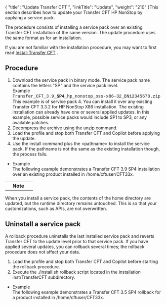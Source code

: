{
    "title": "Update Transfer CFT ",
    "linkTitle": "Update",
    "weight": "210"
}This section describes how to update your <span class="mc-variable axway_variables.Component_Long_Name variable">Transfer CFT</span> HP NonStop by applying a service pack.

The procedure consists of installing a service pack over an existing Transfer CFT installation of the same version. The update procedure uses the same format as for an installation.

If you are not familiar with the installation procedure, you may want to first read <a href="../installation" class="MCXref xref">Install Transfer CFT</a> .

## Procedure

1.  Download the service pack in binary mode. The service pack name contains the letters "SP" and the service pack level.  
    <span class="bold_in_para">Example</span>  
    <span style="font-family: 'Courier New';">Transfer\_CFT\_<span class="mc-variable axway_variables.Release_Number variable">3.9</span>\_**SP4**\_hp\_nonstop\_oss-x86-32\_BN12345678.zip</span>  
    This example is of service pack 4. You can install it over any existing Transfer CFT 3.3.2 for HP NonStop X86 installation. The existing installation can already have one or several applied updates. In this example, possible service packs would include SP1 to SP3, or any available patches.
2.  Decompress the archive using the <span class="code">unzip </span>command.
3.  Load the profile and stop both Transfer CFT and Copilot before applying the update.
4.  Use the <span class="code">install </span>command plus the <span class="code">&lt;pathname></span> to install the service pack. If the pathname is not the same as the existing installation though, the process fails.

-   Example  
    The following example demonstrates a Transfer CFT <span class="mc-variable axway_variables.Release_Number variable">3.9</span> SP4 installation over an existing product installed in <span class="code">/home/cftuser/CFT33x</span>.

<table>
   <tbody>
      <tr>
         <td>         </td>
         <td><span><strong>Note</strong></span>         </td>
         <td>          </td>
      </tr>
   </tbody>
</table>

When you install a service pack, the contents of the home directory are updated, but the runtime directory remains untouched. This is so that your customizations, such as APIs, are not overwritten.

<span id="Uninstal"></span>

## Uninstall a service pack

A rollback procedure uninstalls the last installed service pack and reverts Transfer CFT to the update level prior to that service pack. If you have applied several updates, you can rollback several times; the rollback procedure does not affect your data.

1.  Load the profile and stop both Transfer CFT and Copilot before starting the rollback procedure.
2.  Execute the <span class="code">./install.sh rollback</span> script located in the installation <span class="code">inst/TransferCFT</span> subdirectory.

-   Example  
    The following example demonstrates a Transfer CFT 3.5 SP4 rollback for a product installed in <span class="code">/home/cftuser/CFT33x.</span>
